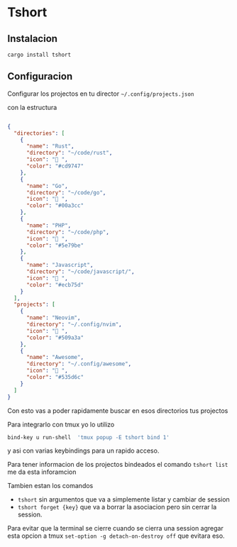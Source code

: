 # Tshort

## Instalacion

`cargo install tshort`


## Configuracion

Configurar los projectos en tu director `~/.config/projects.json`

con la estructura
```json

{
  "directories": [
    {
      "name": "Rust",
      "directory": "~/code/rust",
      "icon": " ",
      "color": "#cd9747"
    },
    {
      "name": "Go",
      "directory": "~/code/go",
      "icon": " ",
      "color": "#00a3cc"
    },
    {
      "name": "PHP",
      "directory": "~/code/php",
      "icon": " ",
      "color": "#5e79be"
    },
    {
      "name": "Javascript",
      "directory": "~/code/javascript/",
      "icon": " ",
      "color": "#ecb75d"
    }
  ],
  "projects": [
    {
      "name": "Neovim",
      "directory": "~/.config/nvim",
      "icon": " ",
      "color": "#509a3a"
    },
    {
      "name": "Awesome",
      "directory": "~/.config/awesome",
      "icon": " ",
      "color": "#535d6c"
    }
  ]
}

```

Con esto vas a poder rapidamente buscar en esos directorios tus projectos

Para integrarlo con tmux yo lo utilizo

```sh
bind-key u run-shell  'tmux popup -E tshort bind 1'
```

y asi con varias keybindings para un rapido acceso.


Para tener informacion de los projectos bindeados el comando `tshort list` me da esta inforamcion

Tambien estan los comandos
- `tshort` sin argumentos que va a simplemente listar y cambiar de session
- `tshort forget {key}` que va a borrar la asociacion pero sin cerrar la session.

Para evitar que la terminal se cierre cuando se cierra una session agregar esta opcion a tmux
`set-option -g detach-on-destroy off` que evitara eso.
